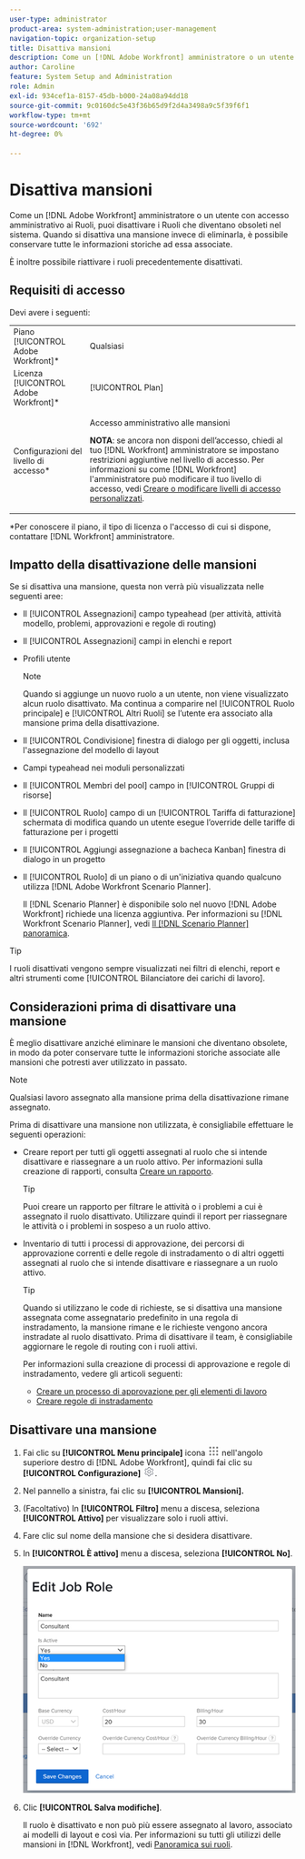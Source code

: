 ```yaml
---
user-type: administrator
product-area: system-administration;user-management
navigation-topic: organization-setup
title: Disattiva mansioni
description: Come un [!DNL Adobe Workfront] amministratore o un utente con accesso amministrativo ai Ruoli, puoi disattivare i Ruoli che diventano obsoleti nel sistema. Quando si disattiva una mansione invece di eliminarla, è possibile conservare tutte le informazioni storiche ad essa associate.
author: Caroline
feature: System Setup and Administration
role: Admin
exl-id: 934cef1a-8157-45db-b000-24a08a94dd18
source-git-commit: 9c0160dc5e43f36b65d9f2d4a3498a9c5f39f6f1
workflow-type: tm+mt
source-wordcount: '692'
ht-degree: 0%

---
```


# Disattiva mansioni

Come un [!DNL Adobe Workfront] amministratore o un utente con accesso amministrativo ai Ruoli, puoi disattivare i Ruoli che diventano obsoleti nel sistema. Quando si disattiva una mansione invece di eliminarla, è possibile conservare tutte le informazioni storiche ad essa associate.

È inoltre possibile riattivare i ruoli precedentemente disattivati.

## Requisiti di accesso

Devi avere i seguenti:

<table style="table-layout:auto"> 
 <col> 
 <col> 
 <tbody> 
  <tr> 
   <td role="rowheader">Piano [!UICONTROL Adobe Workfront]*</td> 
   <td> <p>Qualsiasi </p> </td> 
  </tr> 
  <tr> 
   <td role="rowheader">Licenza [!UICONTROL Adobe Workfront]*</td> 
   <td>[!UICONTROL Plan]</td> 
  </tr> 
  <tr> 
   <td role="rowheader">Configurazioni del livello di accesso*</td> 
   <td> <p>Accesso amministrativo alle mansioni</p> <p><b>NOTA</b>: se ancora non disponi dell’accesso, chiedi al tuo [!DNL Workfront] amministratore se impostano restrizioni aggiuntive nel livello di accesso. Per informazioni su come [!DNL Workfront] l'amministratore può modificare il tuo livello di accesso, vedi <a href="../../../administration-and-setup/add-users/configure-and-grant-access/create-modify-access-levels.md" class="MCXref xref">Creare o modificare livelli di accesso personalizzati</a>.</p> </td> 
  </tr> 
 </tbody> 
</table>

&#42;Per conoscere il piano, il tipo di licenza o l&#39;accesso di cui si dispone, contattare [!DNL Workfront] amministratore.

## Impatto della disattivazione delle mansioni

Se si disattiva una mansione, questa non verrà più visualizzata nelle seguenti aree:

* Il [!UICONTROL Assegnazioni] campo typeahead (per attività, attività modello, problemi, approvazioni e regole di routing)
* Il [!UICONTROL Assegnazioni] campi in elenchi e report
* Profili utente

   >[!NOTE]
   >
   >Quando si aggiunge un nuovo ruolo a un utente, non viene visualizzato alcun ruolo disattivato. Ma continua a comparire nel [!UICONTROL Ruolo principale] e [!UICONTROL Altri Ruoli] se l’utente era associato alla mansione prima della disattivazione.

* Il [!UICONTROL Condivisione] finestra di dialogo per gli oggetti, inclusa l&#39;assegnazione del modello di layout
* Campi typeahead nei moduli personalizzati
* Il [!UICONTROL Membri del pool] campo in [!UICONTROL Gruppi di risorse]
* Il [!UICONTROL Ruolo] campo di un [!UICONTROL Tariffa di fatturazione] schermata di modifica quando un utente esegue l’override delle tariffe di fatturazione per i progetti
* Il [!UICONTROL Aggiungi assegnazione a bacheca Kanban] finestra di dialogo in un progetto
* Il [!UICONTROL Ruolo] di un piano o di un&#39;iniziativa quando qualcuno utilizza [!DNL Adobe Workfront Scenario Planner].

   Il [!DNL Scenario Planner] è disponibile solo nel nuovo [!DNL Adobe Workfront] richiede una licenza aggiuntiva. Per informazioni su [!DNL Workfront Scenario Planner], vedi [Il [!DNL Scenario Planner] panoramica](../../../scenario-planner/scenario-planner-overview.md).

>[!TIP]
>
>I ruoli disattivati vengono sempre visualizzati nei filtri di elenchi, report e altri strumenti come [!UICONTROL Bilanciatore dei carichi di lavoro].

## Considerazioni prima di disattivare una mansione

È meglio disattivare anziché eliminare le mansioni che diventano obsolete, in modo da poter conservare tutte le informazioni storiche associate alle mansioni che potresti aver utilizzato in passato.

>[!NOTE]
>
>Qualsiasi lavoro assegnato alla mansione prima della disattivazione rimane assegnato.

Prima di disattivare una mansione non utilizzata, è consigliabile effettuare le seguenti operazioni:

* Creare report per tutti gli oggetti assegnati al ruolo che si intende disattivare e riassegnare a un ruolo attivo. Per informazioni sulla creazione di rapporti, consulta [Creare un rapporto](../../../reports-and-dashboards/reports/creating-and-managing-reports/create-report.md).

   >[!TIP]
   >
   >Puoi creare un rapporto per filtrare le attività o i problemi a cui è assegnato il ruolo disattivato. Utilizzare quindi il report per riassegnare le attività o i problemi in sospeso a un ruolo attivo.

* Inventario di tutti i processi di approvazione, dei percorsi di approvazione correnti e delle regole di instradamento o di altri oggetti assegnati al ruolo che si intende disattivare e riassegnare a un ruolo attivo.

   >[!TIP]
   >
   >Quando si utilizzano le code di richieste, se si disattiva una mansione assegnata come assegnatario predefinito in una regola di instradamento, la mansione rimane e le richieste vengono ancora instradate al ruolo disattivato. Prima di disattivare il team, è consigliabile aggiornare le regole di routing con i ruoli attivi.

   Per informazioni sulla creazione di processi di approvazione e regole di instradamento, vedere gli articoli seguenti:

   * [Creare un processo di approvazione per gli elementi di lavoro](../../../administration-and-setup/customize-workfront/configure-approval-milestone-processes/create-approval-processes.md)
   * [Creare regole di instradamento](../../../manage-work/requests/create-and-manage-request-queues/create-routing-rules.md)

## Disattivare una mansione

1. Fai clic su **[!UICONTROL Menu principale]** icona ![](assets/main-menu-icon.png) nell&#39;angolo superiore destro di [!DNL Adobe Workfront], quindi fai clic su **[!UICONTROL Configurazione]** ![](assets/gear-icon-settings.png).

1. Nel pannello a sinistra, fai clic su&#x200B; **[!UICONTROL Mansioni].**
1. (Facoltativo) In **[!UICONTROL Filtro]** menu a discesa, seleziona **[!UICONTROL Attivo]** per visualizzare solo i ruoli attivi.
1. Fare clic sul nome della mansione che si desidera disattivare.
1. In **[!UICONTROL È attivo]** menu a discesa, seleziona **[!UICONTROL No]**.

   ![](assets/deactivate-job-role-edit-role-box-nwe.png)

1. Clic **[!UICONTROL Salva modifiche]**.

   Il ruolo è disattivato e non può più essere assegnato al lavoro, associato ai modelli di layout e così via. Per informazioni su tutti gli utilizzi delle mansioni in [!DNL Workfront], vedi [Panoramica sui ruoli](../../../administration-and-setup/set-up-workfront/organizational-setup/job-role-overview.md).
